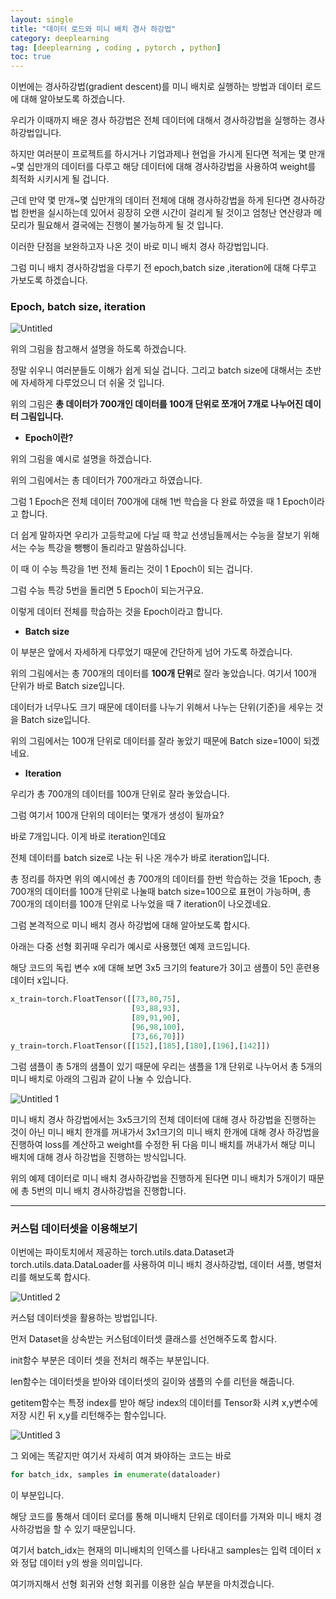```yaml
---
layout: single
title: "데이터 로드와 미니 배치 경사 하강법"
category: deeplearning
tag: [deeplearning , coding , pytorch , python]
toc: true
---
```


이번에는 경사하강법(gradient descent)를 미니 배치로 실행하는 방법과 데이터 로드에 대해 알아보도록 하겠습니다.

우리가 이때까지 배운 경사 하강법은 전체 데이터에 대해서 경사하강법을 실행하는 경사하강법입니다.

하지만 여러분이 프로젝트를 하시거나 기업과제나 현업을 가시게 된다면 적게는 몇 만개~몇 십만개의 데이터를 다루고 해당 데이터에 대해 경사하강법을 사용하여 weight를 최적화 시키시게 될 겁니다.

근데 만약 몇 만개~몇 십만개의 데이터 전체에 대해 경사하강법을 하게 된다면 경사하강법 한번을 실시하는데 있어서 굉장히 오랜 시간이 걸리게 될 것이고 엄청난 연산량과 메모리가 필요해서 결국에는 진행이 불가능하게 될 것 입니다.

이러한 단점을 보완하고자 나온 것이 바로 미니 배치 경사 하강법입니다.

그럼 미니 배치 경사하강법을 다루기 전 epoch,batch size ,iteration에 대해 다루고 가보도록 하겠습니다.

### **Epoch, batch size, iteration**

![Untitled](https://github.com/jusunglee-ai/jusunglee-ai.github.io/assets/125032849/d1a8b680-9929-4ea9-9791-68fcf69d68cc)


위의 그림을 참고해서 설명을 하도록 하겠습니다.

정말 쉬우니 여러분들도 이해가 쉽게 되실 겁니다. 그리고 batch size에 대해서는 초반에 자세하게 다루었으니 더 쉬울 것 입니다.

위의 그림은 **총 데이터가 700개인 데이터를 100개 단위로 쪼개어 7개로 나누어진 데이터 그림입니다.**

- **Epoch이란?**

위의 그림을 예시로 설명을 하겠습니다.

위의 그림에서는 총 데이터가 700개라고 하였습니다.

그럼 1 Epoch은 전체 데이터 700개에 대해 1번 학습을 다 완료 하였을 때 1 Epoch이라고 합니다.

더 쉽게 말하자면 우리가 고등학교에 다닐 때 학교 선생님들께서는 수능을 잘보기 위해서는 수능 특강을 뺑뺑이 돌리라고  말씀하십니다.

이 때 이 수능 특강을 1번 전체 돌리는 것이 1 Epoch이 되는 겁니다.

그럼 수능 특강 5번을 돌리면 5 Epoch이 되는거구요.

이렇게 데이터 전체를 학습하는 것을 Epoch이라고 합니다.

- **Batch size**

이 부분은 앞에서 자세하게 다루었기 때문에 간단하게 넘어 가도록 하겠습니다.

위의 그림에서는 총 700개의 데이터를 **100개 단위**로 잘라 놓았습니다. 여기서 100개 단위가 바로 Batch size입니다.

데이터가 너무나도 크기 때문에 데이터를 나누기 위해서 나누는 단위(기준)을 세우는 것을 Batch size입니다.

위의 그림에서는 100개 단위로 데이터를 잘라 놓았기 때문에 Batch size=100이 되겠네요.

- **Iteration**

우리가 총 700개의 데이터를 100개 단위로 잘라 놓았습니다.

그럼 여기서 100개 단위의 데이터는 몇개가 생성이 될까요?

바로 7개입니다. 이게 바로 iteration인데요

전체 데이터를 batch size로 나눈 뒤 나온 개수가 바로 iteration입니다.

총 정리를 하자면 위의 예시에선 총 700개의 데이터를 한번 학습하는 것을 1Epoch, 총 700개의 데이터를 100개 단위로 나눌때 batch size=100으로 표현이 가능하며, 총 700개의 데이터를 100개 단위로 나누었을 때 7 iteration이 나오겠네요.

그럼 본격적으로 미니 배치 경사 하강법에 대해 알아보도록 합시다.

아래는 다중 선형 회귀때 우리가 예시로 사용했던 예제 코드입니다.

해당 코드의 독립 변수 x에 대해 보면 3x5 크기의 feature가 3이고 샘플이 5인 훈련용 데이터 x입니다.

```python
x_train=torch.FloatTensor([[73,80,75],
                           [93,88,93],
                           [89,91,90],
                           [96,98,100],
                           [73,66,70]])
y_train=torch.FloatTensor([[152],[185],[180],[196],[142]])
```

그럼 샘플이 총 5개의 샘플이 있기 때문에 우리는 샘플을 1개 단위로 나누어서 총 5개의 미니 배치로 아래의 그림과 같이 나눌 수 있습니다.

![Untitled 1](https://github.com/jusunglee-ai/jusunglee-ai.github.io/assets/125032849/4ea8c6d1-e3d5-4f0c-ad6f-5818ff991735)


미니 배치 경사 하강법에서는 3x5크기의 전체 데이터에 대해 경사 하강법을 진행하는 것이 아닌 미니 배치 한개를 꺼내가서 3x1크기의 미니 배치 한개에 대해 경사 하강법을 진행하여 loss를 계산하고 weight를 수정한 뒤 다음 미니 배치를 꺼내가서 해당 미니 배치에 대해 경사 하강법을 진행하는 방식입니다. 

위의 예제 데이터로 미니 배치 경사하강법을 진행하게 된다면 미니 배치가 5개이기 때문에 총 5번의 미니 배치 경사하강법을 진행합니다.

---

### 커스텀 데이터셋을 이용해보기

이번에는 파이토치에서 제공하는 torch.utils.data.Dataset과 torch.utils.data.DataLoader를 사용하여 미니 배치 경사하강법, 데이터 셔플, 병렬처리를 해보도록 합시다.

![Untitled 2](https://github.com/jusunglee-ai/jusunglee-ai.github.io/assets/125032849/ada449ae-6ecb-4d49-b33e-daf6809e7890)

커스텀 데이터셋을 활용하는 방법입니다.

먼저 Dataset을 상속받는 커스텀데이터셋 클래스를 선언해주도록 합시다.

init함수 부분은 데이터 셋을 전처리 해주는 부분입니다.

len함수는 데이터셋을 받아와 데이터셋의 길이와 샘플의 수를 리턴을 해줍니다.

getitem함수는 특정 index를 받아 해당 index의 데이터를 Tensor화 시켜 x,y변수에 저장 시킨 뒤 x,y를 리턴해주는 함수입니다.

![Untitled 3](https://github.com/jusunglee-ai/jusunglee-ai.github.io/assets/125032849/760c11df-fd18-41cc-b4fe-0bccdcf79e22)


그 외에는 똑같지만 여기서 자세히 여겨 봐야하는 코드는 바로

```python
for batch_idx, samples in enumerate(dataloader)
```

이 부분입니다.

해당 코드를 통해서 데이터 로더를 통해 미니배치 단위로 데이터를 가져와 미니 배치 경사하강법을 할 수 있기 때문입니다.

여기서 batch_idx는 현재의 미니배치의 인덱스를 나타내고 samples는 입력 데이터 x와 정답 데이터 y의 쌍을 의미입니다.

여기까지해서 선형 회귀와 선형 회귀를 이용한 실습 부분을 마치겠습니다.
